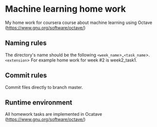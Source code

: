 # Machine learning home work
My home work for coursera course about machine learning using Octave (https://www.gnu.org/software/octave/)

## Naming rules
The directory's name should be the following `<week_name`>_`<task_name`>.`<extension`>
For example home work for week #2 is week2_task1.

## Commit rules
Commit files directly to branch master.

## Runtime environment
All homework tasks are implemented in Ocatave (https://www.gnu.org/software/octave/)
